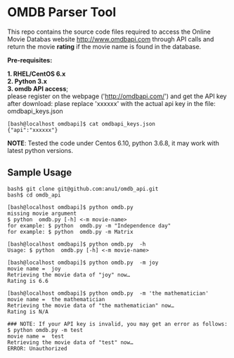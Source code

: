# OMDB Parser Tool

This repo contains the source code files required to access the Online Movie Databas website http://www.omdbapi.com through API calls and return the movie **rating** if the movie name is found in the database.  

**Pre-requisites:**  

**1. RHEL/CentOS 6.x**  
**2. Python 3.x**  
**3. omdb API access**;  
please register on the webpage ('http://omdbapi.com/') and get the API key after download: plase replace 'xxxxxx' with the actual api key in the file: omdbapi_keys.json  
```
[bash@localhost omdbapi]$ cat omdbapi_keys.json
{"api":"xxxxxx"}
```

**NOTE**: Tested the code under Centos 6.10, python 3.6.8, it may work with latest python versions.
## Sample Usage

```
bash$ git clone git@github.com:anu1/omdb_api.git
bash$ cd omdb_api

[bash@localhost omdbapi]$ python omdb.py  
missing movie argument
$ python  omdb.py [-h] <-m movie-name>
for example: $ python  omdb.py -m "Independence day"
for example: $ python  omdb.py -m Matrix

[bash@localhost omdbapi]$ python omdb.py  -h
Usage: $ python  omdb.py [-h] <-m movie-name>

[bash@localhost omdbapi]$ python omdb.py  -m joy
movie name =  joy
Retrieving the movie data of "joy" now… 
Rating is 6.6 

[bash@localhost omdbapi]$ python omdb.py  -m 'the mathematician'
movie name =  the mathematician
Retrieving the movie data of "the mathematician" now… 
Rating is N/A 

### NOTE: If your API key is invalid, you may get an error as follows:
$ python omdb.py -m test
movie name =  test
Retrieving the movie data of "test" now… 
ERROR: Unauthorized
